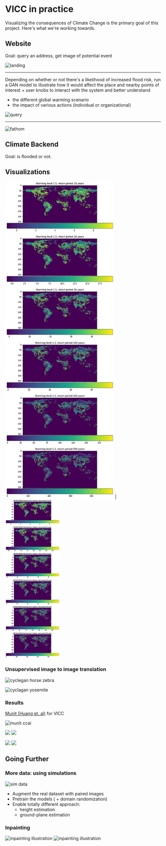 # VICC in practice

Visualizing the consequences of Climate Change is the primary goal of this project. Here's what we're working towards.

## Website

Goal: query an address, get image of potential event

![landing](https://user-images.githubusercontent.com/9283470/57719414-b6074580-764d-11e9-9394-886efeecfd19.png)

---

Depending on whether or not there's a likelihood of increased flood risk, run a GAN model to illustrate how it would affect the place and nearby points of interest + user knobs to interact with the system and better understand 

* the different global warming scenario
* the impact of various actions (individual or organizational)

![query](https://user-images.githubusercontent.com/9283470/57719421-ba336300-764d-11e9-874e-944b4cb266f5.png)

---

![fathom](https://uploads-ssl.webflow.com/5b1a5c7d151be0c8ce7048b5/5b1a5c7d151be038447049a6_Screen%20Shot%202017-12-04%20at%2008.33.21.png)

## Climate Backend

Goal: is flooded or not.



## Visualizations
![Flooding frequency 1.5 degree scenario](https://github.com/cc-ai/kdb/blob/master/resources/images/flooding-1deg5-scenario.png) | ![Flooding frequency 2 degrees scenario](https://github.com/cc-ai/kdb/blob/master/resources/images/flooding-2deg-scenario.png)
### Unsupervised image to image translation

![cyclegan horse zebra](https://github.com/junyanz/pytorch-CycleGAN-and-pix2pix/blob/master/imgs/horse2zebra.gif?raw=true)

![cyclagan yosemite](https://i.postimg.cc/T1wtfLFr/Capture-d-e-cran-2019-09-16-a-09-24-53.png)

### Results

[Munit (Huang et. al)](https://github.com/NVlabs/MUNIT) for VICC

![munit ccai](https://i.postimg.cc/sDKWCfRJ/Capture-d-e-cran-2019-09-16-a-09-27-38.png)

<p float="left">
  <img src="https://mila.quebec/wp-content/uploads/2019/09/2-1.jpg" width="410" />
  <img src="https://mila.quebec/wp-content/uploads/2019/09/2_after-1.jpg" width="410" />
</p>


<p float="left">
  <img src="https://mila.quebec/wp-content/uploads/2019/09/1-1.jpg" width="410" />
  <img src="https://mila.quebec/wp-content/uploads/2019/09/1_after-1.jpg" width="410" />
</p>

## Going Further

### More data: using simulations

![sim data](https://i.postimg.cc/ZR3YbHvS/Capture-d-e-cran-2019-09-16-a-09-45-55.png)

* Augment the real dataset with paired images
* Pretrain the models ( + domain randomization)
* Enable totally different approach:
  * height estimation
  * ground-plane estimation


### Inpainting

<img src="https://user-images.githubusercontent.com/22609465/35317673-845730e4-009d-11e8-920e-62ea0a25f776.png" width=400 alt="inpainting illustration"/> <img src="https://user-images.githubusercontent.com/22609465/35317674-846418ea-009d-11e8-90c7-652e32cef798.png" width=400 alt="inpainting illustration"/>
